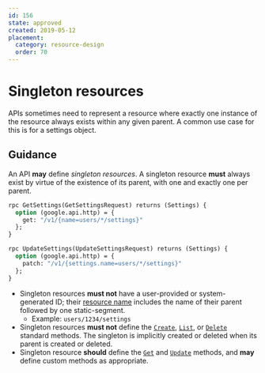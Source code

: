 ```yaml
---
id: 156
state: approved
created: 2019-05-12
placement:
  category: resource-design
  order: 70
---
```


# Singleton resources

APIs sometimes need to represent a resource where exactly one instance of the
resource always exists within any given parent. A common use case for this is
for a settings object.

## Guidance

An API **may** define _singleton resources_. A singleton resource **must**
always exist by virtue of the existence of its parent, with one and exactly one
per parent.

```proto
rpc GetSettings(GetSettingsRequest) returns (Settings) {
  option (google.api.http) = {
    get: "/v1/{name=users/*/settings}"
  };
}

rpc UpdateSettings(UpdateSettingsRequest) returns (Settings) {
  option (google.api.http) = {
    patch: "/v1/{settings.name=users/*/settings}"
  };
}
```

- Singleton resources **must not** have a user-provided or system-generated ID;
  their [resource name][aip-122] includes the name of their parent followed by
  one static-segment.
  - Example: `users/1234/settings`
- Singleton resources **must not** define the [`Create`][aip-133],
  [`List`][aip-132], or [`Delete`][aip-135] standard methods. The singleton is
  implicitly created or deleted when its parent is created or deleted.
- Singleton resource **should** define the [`Get`][aip-131] and
  [`Update`][aip-134] methods, and **may** define custom methods as
  appropriate.

[aip-122]: ./0122.md
[aip-131]: ./0131.md
[aip-132]: ./0132.md
[aip-133]: ./0133.md
[aip-134]: ./0134.md
[aip-135]: ./0135.md
